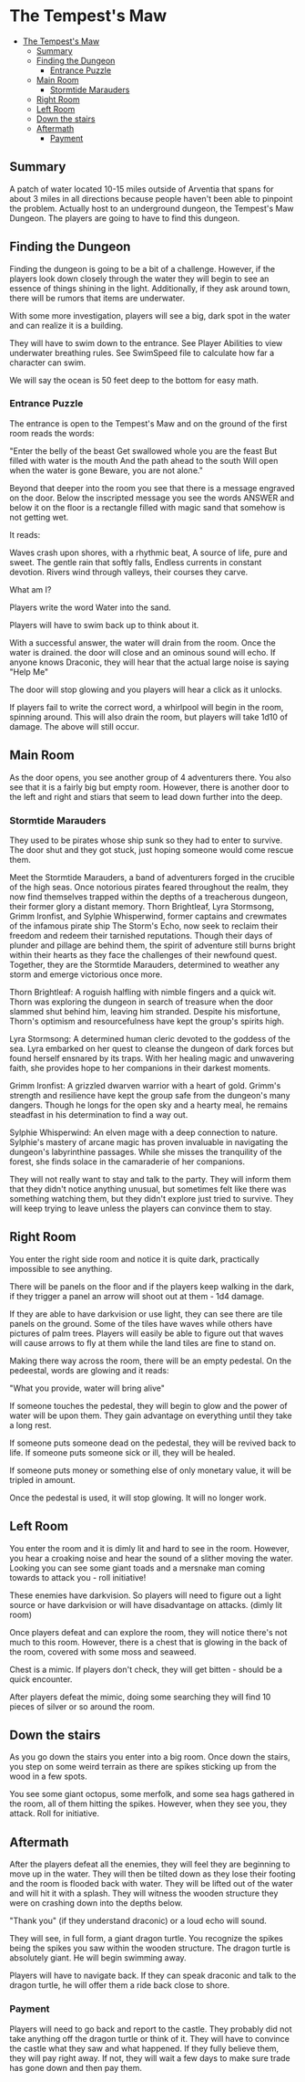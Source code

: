 # The Tempest's Maw

- [The Tempest's Maw](#the-tempests-maw)
  - [Summary](#summary)
  - [Finding the Dungeon](#finding-the-dungeon)
    - [Entrance Puzzle](#entrance-puzzle)
  - [Main Room](#main-room)
    - [Stormtide Marauders](#stormtide-marauders)
  - [Right Room](#right-room)
  - [Left Room](#left-room)
  - [Down the stairs](#down-the-stairs)
  - [Aftermath](#aftermath)
    - [Payment](#payment)



## Summary

A patch of water located 10-15 miles outside of Arventia that spans for about 3 miles in all directions because people haven't been able to pinpoint the problem. Actually host to an underground dungeon, the Tempest's Maw Dungeon. The players are going to have to find this dungeon.


## Finding the Dungeon

Finding the dungeon is going to be a bit of a challenge. However, if the players look down closely through the water they will begin to see an essence of things shining in the light. Additionally, if they ask around town, there will be rumors that items are underwater.

With some more investigation, players will see a big, dark spot in the water and can realize it is a building. 

They will have to swim down to the entrance. See Player Abilities to view underwater breathing rules. See SwimSpeed file to calculate how far a character can swim.

We will say the ocean is 50 feet deep to the bottom for easy math. 


### Entrance Puzzle

The entrance is open to the Tempest's Maw and on the ground of the first room reads the words:

"Enter the belly of the beast
Get swallowed whole you are the feast
But filled with water is the mouth
And the path ahead to the south
Will open when the water is gone
Beware, you are not alone."


Beyond that deeper into the room you see that there is a message engraved on the door. Below the inscripted message you see the words ANSWER and below it on the floor is a rectangle filled with magic sand that somehow is not getting wet.

It reads:

Waves crash upon shores, with a rhythmic beat,
A source of life, pure and sweet.
The gentle rain that softly falls,
Endless currents in constant devotion.
Rivers wind through valleys, their courses they carve.

What am I?


Players write the word Water into the sand. 

Players will have to swim back up to think about it.

With a successful answer, the water will drain from the room. Once the water is drained. the door will close and an ominous sound will echo. If anyone knows Draconic, they will hear that the actual large noise is saying "Help Me"

The door will stop glowing and you players will hear a click as it unlocks.


If players fail to write the correct word, a whirlpool will begin in the room, spinning around. This will also drain the room, but players will take 1d10 of damage. The above will still occur.



## Main Room

As the door opens, you see another group of 4 adventurers there. You also see that it is a fairly big but empty room. However, there is another door to the left and right and stiars that seem to lead down further into the deep. 


### Stormtide Marauders


They used to be pirates whose ship sunk so they had to enter to survive. The door shut and they got stuck, just hoping someone would come rescue them.

Meet the Stormtide Marauders, a band of adventurers forged in the crucible of the high seas. Once notorious pirates feared throughout the realm, they now find themselves trapped within the depths of a treacherous dungeon, their former glory a distant memory. Thorn Brightleaf, Lyra Stormsong, Grimm Ironfist, and Sylphie Whisperwind, former captains and crewmates of the infamous pirate ship The Storm's Echo, now seek to reclaim their freedom and redeem their tarnished reputations. Though their days of plunder and pillage are behind them, the spirit of adventure still burns bright within their hearts as they face the challenges of their newfound quest. Together, they are the Stormtide Marauders, determined to weather any storm and emerge victorious once more.

Thorn Brightleaf: A roguish halfling with nimble fingers and a quick wit. Thorn was exploring the dungeon in search of treasure when the door slammed shut behind him, leaving him stranded. Despite his misfortune, Thorn's optimism and resourcefulness have kept the group's spirits high.

Lyra Stormsong: A determined human cleric devoted to the goddess of the sea. Lyra embarked on her quest to cleanse the dungeon of dark forces but found herself ensnared by its traps. With her healing magic and unwavering faith, she provides hope to her companions in their darkest moments.

Grimm Ironfist: A grizzled dwarven warrior with a heart of gold. Grimm's strength and resilience have kept the group safe from the dungeon's many dangers. Though he longs for the open sky and a hearty meal, he remains steadfast in his determination to find a way out.

Sylphie Whisperwind: An elven mage with a deep connection to nature. Sylphie's mastery of arcane magic has proven invaluable in navigating the dungeon's labyrinthine passages. While she misses the tranquility of the forest, she finds solace in the camaraderie of her companions.

They will not really want to stay and talk to the party. They will inform them that they didn't notice anything unusual, but sometimes felt like there was something watching them, but they didn't explore just tried to survive. They will keep trying to leave unless the players can convince them to stay.



## Right Room

You enter the right side room and notice it is quite dark, practically impossible to see anything.

There will be panels on the floor and if the players keep walking in the dark, if they trigger a panel an arrow will shoot out at them - 1d4 damage.

If they are able to have darkvision or use light, they can see there are tile panels on the ground. Some of the tiles have waves while others have pictures of palm trees. Players will easily be able to figure out that waves will cause arrows to fly at them while the land tiles are fine to stand on.

Making there way across the room, there will be an empty pedestal. On the pedeestal, words are glowing and it reads:

"What you provide, water will bring alive"

If someone touches the pedestal, they will begin to glow and the power of water will be upon them. They gain advantage on everything until they take a long rest.

If someone puts someone dead on the pedestal, they will be revived back to life. If someone puts someone sick or ill, they will be healed.

If someone puts money or something else of only monetary value, it will be tripled in amount.

Once the pedestal is used, it will stop glowing. It will no longer work.



## Left Room

You enter the room and it is dimly lit and hard to see in the room. However, you hear a croaking noise and hear the sound of a slither moving the water. Looking you can see some giant toads and a mersnake man coming towards to attack you - roll initiative!

These enemies have darkvision. So players will need to figure out a light source or have darkvision or will have disadvantage on attacks. (dimly lit room)

Once players defeat and can explore the room, they will notice there's not much to this room. However, there is a chest that is glowing in the back of the room, covered with some moss and seaweed.

Chest is a mimic. If players don't check, they will get bitten - should be a quick encounter. 

After players defeat the mimic, doing some searching they will find 10 pieces of silver or so around the room.



## Down the stairs

As you go down the stairs you enter into a big room. Once down the stairs, you step on some weird terrain as there are spikes sticking up from the wood in a few spots. 

You see some giant octopus, some merfolk, and some sea hags gathered in the room, all of them hitting the spikes. However, when they see you, they attack. Roll for initiative.


## Aftermath

After the players defeat all the enemies, they will feel they are beginning to move up in the water. They will then be tilted down as they lose their footing and the room is flooded back with water. They will be lifted out of the water and will hit it with a splash. They will witness the wooden structure they were on crashing down into the depths below. 

"Thank you" (if they understand draconic) or a loud echo will sound.

They will see, in full form, a giant dragon turtle. You recognize the spikes being the spikes you saw within the wooden structure. The dragon turtle is absolutely giant. He will begin swimming away.


Players will have to navigate back. If they can speak draconic and talk to the dragon turtle, he will offer them a ride back close to shore.


### Payment

Players will need to go back and report to the castle. They probably did not take anything off the dragon turtle or think of it. They will have to convince the castle what they saw and what happened. If they fully believe them, they will pay right away. If not, they will wait a few days to make sure trade has gone down and then pay them.



